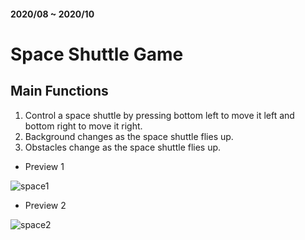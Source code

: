 <h4>2020/08 ~ 2020/10</h4>

# Space Shuttle Game

## Main Functions
1. Control a space shuttle by pressing bottom left to move it left and bottom right to move it right.
2. Background changes as the space shuttle flies up.
3. Obstacles change as the space shuttle flies up.

- Preview 1

![space1](https://user-images.githubusercontent.com/113051612/189257676-77386137-1e49-4ca5-b06d-b49cde58190b.gif)


- Preview 2

![space2](https://user-images.githubusercontent.com/113051612/189257790-ab604b9c-4861-4b54-a1d6-98a4b8b8a651.gif)

